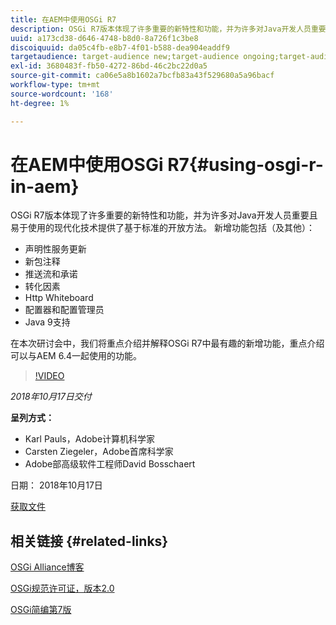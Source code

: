 ```yaml
---
title: 在AEM中使用OSGi R7
description: OSGi R7版本体现了许多重要的新特性和功能，并为许多对Java开发人员重要且易于使用的现代化技术提供了基于标准的开放方法。
uuid: a173cd38-d646-4748-b8d0-8a726f1c3be8
discoiquuid: da05c4fb-e8b7-4f01-b588-dea904eaddf9
targetaudience: target-audience new;target-audience ongoing;target-audience upgrader
exl-id: 3680483f-fb50-4272-86bd-46c2bc22d0a5
source-git-commit: ca06e5a8b1602a7bcfb83a43f529680a5a96bacf
workflow-type: tm+mt
source-wordcount: '168'
ht-degree: 1%

---
```


# 在AEM中使用OSGi R7{#using-osgi-r-in-aem}

OSGi R7版本体现了许多重要的新特性和功能，并为许多对Java开发人员重要且易于使用的现代化技术提供了基于标准的开放方法。  新增功能包括（及其他）：

* 声明性服务更新
* 新包注释
* 推送流和承诺
* 转化因素
* Http Whiteboard
* 配置器和配置管理员
* Java 9支持

在本次研讨会中，我们将重点介绍并解释OSGi R7中最有趣的新增功能，重点介绍可以与AEM 6.4一起使用的功能。

>[!VIDEO](https://video.tv.adobe.com/v/25037/?quality=9)

*2018年10月17日交付*

**呈列方式：**

* Karl Pauls，Adobe计算机科学家
* Carsten Ziegeler，Adobe首席科学家
* Adobe部高级软件工程师David Bosschaert

日期： 2018年10月17日

[获取文件](assets/aem-gems-osg-r7inaem-10172018.pdf)

## 相关链接 {#related-links}

[OSGi Alliance博客](https://blog.osgi.org/2018/09/osgi-r7-highlights-blog-series.html)

[OSGi规范许可证，版本2.0](https://osgi.org/specification/osgi.core/7.0.0/index.html)

[OSGi简编第7版](https://osgi.org/specification/osgi.cmpn/7.0.0/index.html)

<!--
[Get back to the Overview](https://helpx.adobe.com/experience-manager/kt/eseminars/gems/aem-index.html)
-->
